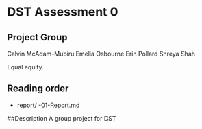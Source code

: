 # DST Assessment 0

## Project Group

Calvin McAdam-Mubiru
Emelia Osbourne
Erin Pollard
Shreya Shah

Equal equity.

## Reading order

* report/
  -01-Report.md
  
  
##Description
A group project for DST
